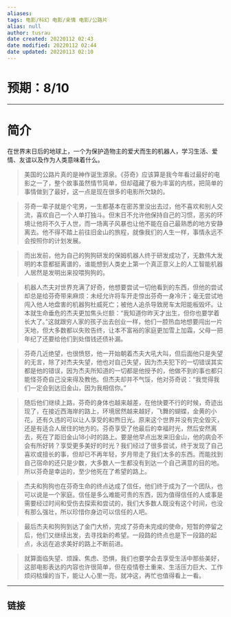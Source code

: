 ```yaml
---
aliases: 
tags: 电影/科幻 电影/亲情 电影/公路片
alias: null
author: tusrau
date created: 20220112 02:43
date modified: 20220112 02:44
date updated: 20220113 02:10
---
```


# 预期：8/10

---

# 简介

在世界末日后的地球上，一个为保护造物主的爱犬而生的机器人，学习生活、爱情、友谊以及作为人类意味着什么。

>美国的公路片真的是神作诞生源泉。《芬奇》应该算是我今年看过最好的电影之一了，整个故事虽然情节简单，但却蕴藏了极为丰富的内核，把简单的事情做到了最好，这一点是现在很多的电影所欠缺的。

>芬奇一辈子就是个宅男，一生都基本在密苏里没出去过，他不喜欢和别人交流，喜欢自己一个人单打独斗。但末日不允许他保持自己的习惯，恶劣的环境让他将不久于人世，而一场离子风暴也让他不能在自己最熟悉的地方安静离去。他不得不踏上前往旧金山的旅程，就像我们的人生一样，事情永远不会按照你的计划发展。

>而出发前，他为自己的狗狗研发的保姆机器人终于研发成功了，无数伟大发明的本意都挺离谱的，谁能想到人类史上第一个真正意义上的人工智能机器人居然是发明出来投喂狗狗的。

>机器人杰夫对世界充满了好奇，他想要尝试一切他看到的东西，但他的尝试却总是给芬奇带来麻烦：未经允许将车开走惊出芬奇一身冷汗；毫无尝试地闯入他人地盘害的机器狗杜威死亡；被他人追杀导致房车太阳能板毁坏。让本就生命垂危的杰夫更加焦头烂额：“我知道你昨天才出生，但你也要学着长大了。”这就跟穷人家的孩子出去创业一样，他们一腔热血地想要闯出一片天地，但大多数都以失败告终，让本不富裕的家庭更加雪上加霜，父母一把年纪了还要给他们到处借钱还债补漏。

>芬奇几近绝望，也很愤怒，他一开始朝着杰夫大吼大叫，但后面他只是失望的无言，除了对杰夫失望，他也对自己失望，因为杰夫犯下的一切错误其实都是他的错误，因为杰夫所知道的一切都是他授予的，他做不到的事也都只能怪芬奇自己没来得及教他。但杰夫却并不气馁，他对芬奇说：“我觉得我们一定会到达旧金山，因为我相信你。”

>随后他们继续上路，芬奇的身体也越来越差，在他快要不行的时候，奇迹出现了，在接近西海岸的路上，环境居然越来越好，飞舞的蝴蝶，金黄的小花，还有久违的可以让人享受的和煦日光。原来这个世界并没有完全毁灭，还是有适合人居住的地方的。芬奇享受了他最后的幸福时光，然后安然离去，死在了距旧金山18小时的路上。要是他早点出发来旧金山，他的病会不会有所好转？享受更多美好的时光？我们经过了很多尝试，终于发现了自己喜欢或擅长的事，但却已不再年轻，岁月带走了我们太多的东西。而能找到自己宿命的还只是少数，大多数人一生都没有到达一个自己满意的目的地。所以芬奇是幸运的，至少他死在了希望的路上。

>杰夫和狗狗也在芬奇生命的终点达成了信任，他们终于成为了一个团队，也可以说是一个家庭。信任是多么难能可贵的东西，因为值得信任的人或事是需要经过时间和受伤去探索和尝试的，我们大多数人既没有这个时间，也没有那么强壮，所以珍惜你身边可以信任的人吧。

>最后杰夫和狗狗到达了金门大桥，完成了芬奇未完成的使命，短暂的停留之后，他们又继续出发，去寻找新的希望。一段路的终点也是下一段路的起点，永远在追求美好的路上不断前进。

>就算面临失望、烦躁、焦虑、恐惧，我们也要学会去享受生活中那些美好，这部电影表达的内容也许很简单，但在疫情卷土重来、生活压力巨大、工作烦闷枯燥的当下，能让人心里一亮，就冲这，再忙也值得看上一看。

---

## 链接
